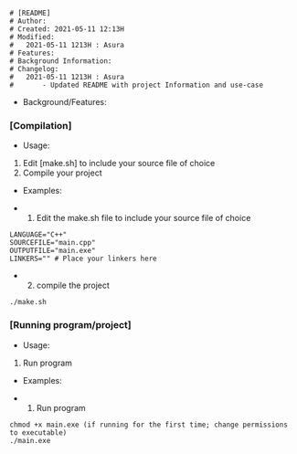 ```
# [README]
# Author: 
# Created: 2021-05-11 12:13H
# Modified: 
#   2021-05-11 1213H : Asura
# Features: 
# Background Information: 
# Changelog:
#   2021-05-11 1213H : Asura
#       - Updated README with project Information and use-case
```

+ Background/Features: 
>

### [Compilation]
+ Usage:
1. Edit [make.sh] to include your source file of choice
2. Compile your project

+ Examples:
* 1. Edit the make.sh file to include your source file of choice
```
LANGUAGE="C++"
SOURCEFILE="main.cpp"
OUTPUTFILE="main.exe"
LINKERS="" # Place your linkers here
```
* 2. compile the project
```
./make.sh
```

### [Running program/project]
+ Usage:
1. Run program

+ Examples:
* 1. Run program
```
chmod +x main.exe (if running for the first time; change permissions to executable)
./main.exe
```


